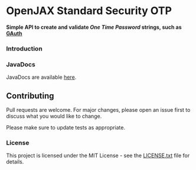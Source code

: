 # OpenJAX Standard Security OTP

**Simple API to create and validate _One Time Password_ strings, such as [GAuth][gauth]**

### Introduction

### JavaDocs

JavaDocs are available [here](https://standard.openjax.org/security/apidocs/).

## Contributing

Pull requests are welcome. For major changes, please open an issue first to discuss what you would like to change.

Please make sure to update tests as appropriate.

### License

This project is licensed under the MIT License - see the [LICENSE.txt](LICENSE.txt) file for details.

[gauth]: https://en.wikipedia.org/wiki/Google_Authenticator
